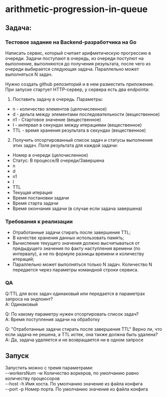 # arithmetic-progression-in-queue

## Задача:

### Тестовое задание на Backend-разработчика на Go

Написать сервис, который считает арифметическую прогрессию в очереди. Задачи поступают в очередь, из очереди поступют на выполнение, выполняются до получения результата, после чего из очереди выбирается следующая задача. Параллельно может выполняться N задач.

Нужно создать github репозиторий и в нем разместить приложение. При запуске стартует HTTP-сервер, у сервера есть два endpointa:

1. Поставить задачу в очередь. Параметры:
- n - количество элементов (целочисленное)
- d - дельта между элементами последовательности (вещественное)
- n1 - Стартовое значение (вещественное)
- I - интервал в секундах между итерациями (вещественное)
- TTL - время хранения результата в секундах (вещественное)
2. Получить отсортированный список задач и статусы выполнения этих задач. Поля результата для каждой задачи:
- Номер в очереди (целочисленное)
- Статус: В процессе/В очереди/Завершена
- n
- d
- n1
- I
- TTL
- Текущая итерация
- Время постановки задачи
- Время старта задачи
- Время окончания задачи (в случае если задача завершена)
### Требования к реализации
- Отработанные задачи стирать после завершения TTL;
- В качестве хранения данных использовать память;
- Вычисление текущего значения должно высчитываться от предыдущего значения по факту наступления времени (по интервалу), а не по формуле разницы времени и количеству итераций;
- Параллельно может выполняться только N задач. Количество N передается через параметры командной строки сервиса.

### QA

Q:TTL для всех задач одинаковый или передается в параметрах запроса на эндпоинт?  
A: Одинаковый  

Q: По какому параметру нужен отсортировать список задач?  
A: Время поступления задачи на обработку  

Q: "Отработанные задачи стирать после завершения TTL" Верно ли, что если задача не решена, а TTL истек, она также должна быть удалена?  
A: Да, задача удаляется и не возвращается ни в одном запросе  

## Запуск

Запустить можно с тремя параметрами:  
--workersNum -w Количество воркеров, по умолчанию равно количеству процессоров  
--host -h Имя хоста. По умолчанию значение из файла конфига  
--port -p Номер порта. По умолчанию значение из файла конфига  
